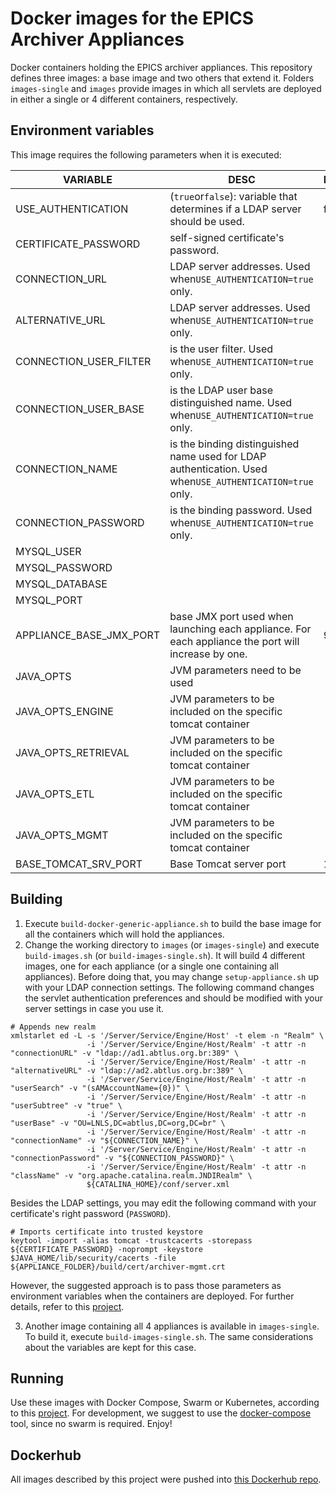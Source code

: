 # Docker images for the EPICS Archiver Appliances

Docker containers holding the EPICS archiver appliances. This repository defines three images: a base image and two others that extend it. Folders `images-single` and `images` provide images in which all servlets are deployed in either a single or 4 different containers, respectively.

## Environment variables

This image requires the following parameters when it is executed:

| VARIABLE                | DESC                                                                                                     | DEFAULT |
| ----------------------- | -------------------------------------------------------------------------------------------------------- | ------- |
| USE_AUTHENTICATION      | (`true`or`false`): variable that determines if a LDAP server should be used.                             | false   |
| CERTIFICATE_PASSWORD    | self-signed certificate's password.                                                                      |         |
| CONNECTION_URL          | LDAP server addresses. Used when`USE_AUTHENTICATION=true` only.                                          |         |
| ALTERNATIVE_URL         | LDAP server addresses. Used when`USE_AUTHENTICATION=true` only.                                          |         |
| CONNECTION_USER_FILTER  | is the user filter. Used when`USE_AUTHENTICATION=true` only.                                             |         |
| CONNECTION_USER_BASE    | is the LDAP user base distinguished name. Used when`USE_AUTHENTICATION=true` only.                       |         |
| CONNECTION_NAME         | is the binding distinguished name used for LDAP authentication. Used when`USE_AUTHENTICATION=true` only. |         |
| CONNECTION_PASSWORD     | is the binding password. Used when`USE_AUTHENTICATION=true` only.                                        |         |
| MYSQL_USER              |                                                                                                          |         |
| MYSQL_PASSWORD          |                                                                                                          |         |
| MYSQL_DATABASE          |                                                                                                          |         |
| MYSQL_PORT              |                                                                                                          |         |
| APPLIANCE_BASE_JMX_PORT | base JMX port used when launching each appliance. For each appliance the port will increase by one.      | 9050    |
| JAVA_OPTS               | JVM parameters need to be used                                                                           |         |
| JAVA_OPTS_ENGINE        | JVM parameters to be included on the specific tomcat container                                           |         |
| JAVA_OPTS_RETRIEVAL     | JVM parameters to be included on the specific tomcat container                                           |         |
| JAVA_OPTS_ETL           | JVM parameters to be included on the specific tomcat container                                           |         |
| JAVA_OPTS_MGMT          | JVM parameters to be included on the specific tomcat container                                           |         |
| BASE_TOMCAT_SRV_PORT    | Base Tomcat server port                                                                                  | 16000   |

## Building

1. Execute `build-docker-generic-appliance.sh` to build the base image for all the containers which will hold the appliances.
2. Change the working directory to `images` (or `images-single`) and execute `build-images.sh` (or `build-images-single.sh`). It will build 4 different images, one for each appliance (or a single one containing all appliances). Before doing that, you may change `setup-appliance.sh` up with your LDAP connection settings. The following command changes the servlet authentication preferences and should be modified with your server settings in case you use it.

```
# Appends new realm
xmlstarlet ed -L -s '/Server/Service/Engine/Host' -t elem -n "Realm" \
                 -i '/Server/Service/Engine/Host/Realm' -t attr -n "connectionURL" -v "ldap://ad1.abtlus.org.br:389" \
                 -i '/Server/Service/Engine/Host/Realm' -t attr -n "alternativeURL" -v "ldap://ad2.abtlus.org.br:389" \
                 -i '/Server/Service/Engine/Host/Realm' -t attr -n "userSearch" -v "(sAMAccountName={0})" \
                 -i '/Server/Service/Engine/Host/Realm' -t attr -n "userSubtree" -v "true" \
                 -i '/Server/Service/Engine/Host/Realm' -t attr -n "userBase" -v "OU=LNLS,DC=abtlus,DC=org,DC=br" \
                 -i '/Server/Service/Engine/Host/Realm' -t attr -n "connectionName" -v "${CONNECTION_NAME}" \
                 -i '/Server/Service/Engine/Host/Realm' -t attr -n "connectionPassword" -v "${CONNECTION_PASSWORD}" \
                 -i '/Server/Service/Engine/Host/Realm' -t attr -n "className" -v "org.apache.catalina.realm.JNDIRealm" \
                 ${CATALINA_HOME}/conf/server.xml

```

Besides the LDAP settings, you may edit the following command with your certificate's right password (`PASSWORD`).

```
# Imports certificate into trusted keystore
keytool -import -alias tomcat -trustcacerts -storepass ${CERTIFICATE_PASSWORD} -noprompt -keystore $JAVA_HOME/lib/security/cacerts -file ${APPLIANCE_FOLDER}/build/cert/archiver-mgmt.crt
```

However, the suggested approach is to pass those parameters as environment variables when the containers are deployed. For further details, refer to this [project](https://github.com/lnls-sirius/docker-epics-archiver-composed).

3. Another image containing all 4 appliances is available in `images-single`. To build it, execute `build-images-single.sh`. The same considerations about the variables are kept for this case.

## Running

Use these images with Docker Compose, Swarm or Kubernetes, according to this [project](https://github.com/lnls-sirius/docker-epics-archiver-composed). For development, we suggest to use the [docker-compose](https://docs.docker.com/compose/) tool, since no swarm is required. Enjoy!

## Dockerhub

All images described by this project were pushed into [this Dockerhub repo](https://hub.docker.com/u/lnlscon/).
